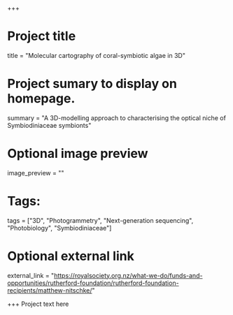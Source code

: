 +++
# Project title
title = "Molecular cartography of coral-symbiotic algae in 3D"

# Project sumary to display on homepage.
summary = "A 3D-modelling approach to characterising the optical niche of Symbiodiniaceae symbionts"

# Optional image preview
image_preview = ""

# Tags:
tags = ["3D", "Photogrammetry", "Next-generation sequencing", "Photobiology", "Symbiodiniaceae"]

# Optional external link
external_link = "https://royalsociety.org.nz/what-we-do/funds-and-opportunities/rutherford-foundation/rutherford-foundation-recipients/matthew-nitschke/"

+++
Project text here